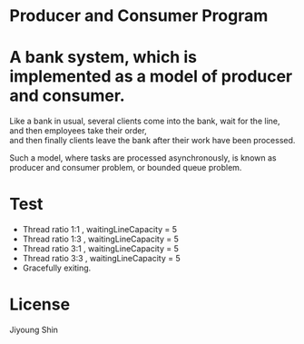 ﻿# Producer and Consumer Program

# A bank system, which is implemented as a model of producer and consumer.

Like a bank in usual, several clients come into the bank, wait for the line, and then employees take their order,  
and then finally clients leave the bank after their work have been processed.

Such a model, where tasks are processed asynchronously, is known as producer and consumer problem, or bounded queue problem.


# Test
- Thread ratio 1:1 , waitingLineCapacity = 5
- Thread ratio 1:3 , waitingLineCapacity = 5
- Thread ratio 3:1 , waitingLineCapacity = 5
- Thread ratio 3:3 , waitingLineCapacity = 5
- Gracefully exiting.

# License
Jiyoung Shin